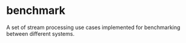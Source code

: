 # benchmark
A set of stream processing use cases implemented for benchmarking between different systems.
